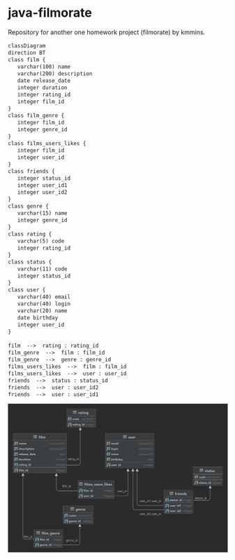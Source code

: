 # java-filmorate
Repository for another one homework project (filmorate) by kmmins.
```mermaid
classDiagram
direction BT
class film {
   varchar(100) name
   varchar(200) description
   date release_date
   integer duration
   integer rating_id
   integer film_id
}
class film_genre {
   integer film_id
   integer genre_id
}
class films_users_likes {
   integer film_id
   integer user_id
}
class friends {
   integer status_id
   integer user_id1
   integer user_id2
}
class genre {
   varchar(15) name
   integer genre_id
}
class rating {
   varchar(5) code
   integer rating_id
}
class status {
   varchar(11) code
   integer status_id
}
class user {
   varchar(40) email
   varchar(40) login
   varchar(20) name
   date birthday
   integer user_id
}

film  -->  rating : rating_id
film_genre  -->  film : film_id
film_genre  -->  genre : genre_id
films_users_likes  -->  film : film_id
films_users_likes  -->  user : user_id
friends  -->  status : status_id
friends  -->  user : user_id2
friends  -->  user : user_id1

```

![also see IntelliJ IDEA Ultimate auto-generated schema here](https://github.com/kmmins/java-filmorate/blob/add-friends-likes/assets/ER_filmorate.png)
